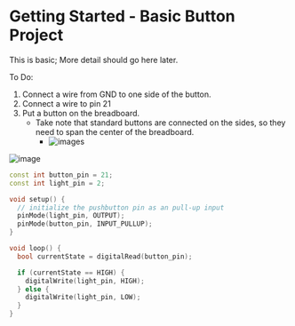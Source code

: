 # Getting Started - Basic Button Project

This is basic; More detail should go here later.

To Do:

1. Connect a wire from GND to one side of the button.
2. Connect a wire to pin 21
3. Put a button on the breadboard.
    - Take note that standard buttons are connected on the sides, so they need to span the center of the breadboard.
      - ![images](https://github.com/user-attachments/assets/60deb922-806e-4046-9a6b-c506f4e88780)



![image](https://github.com/user-attachments/assets/47f138a4-01b4-415c-be7b-8ef2ee3d5208)


```cpp
const int button_pin = 21;
const int light_pin = 2;

void setup() {
  // initialize the pushbutton pin as an pull-up input
  pinMode(light_pin, OUTPUT);
  pinMode(button_pin, INPUT_PULLUP);
}

void loop() {
  bool currentState = digitalRead(button_pin);

  if (currentState == HIGH) {
    digitalWrite(light_pin, HIGH);
  } else {
    digitalWrite(light_pin, LOW);
  }
}
```


